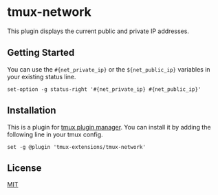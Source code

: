 # tmux-network

This plugin displays the current public and private IP addresses.

## Getting Started

You can use the `#{net_private_ip}` or the `${net_public_ip}` variables in your existing status line.

```shell
set-option -g status-right '#{net_private_ip} #{net_public_ip}'
```

## Installation

This is a plugin for [tmux plugin manager](https://github.com/tmux-plugins/tpm). You can install it by adding the following line in your tmux config.

```shell
set -g @plugin 'tmux-extensions/tmux-network'
```

## License

[MIT](./LICENSE)
